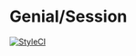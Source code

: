 # Genial/Session
[![StyleCI](https://styleci.io/repos/107081953/shield?branch=master)](https://styleci.io/repos/107081953)
